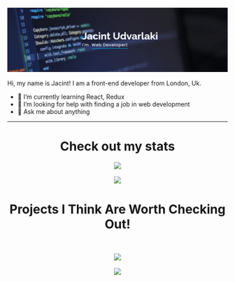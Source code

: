 <p align='center'>
<img src='Header.png'>
</p>

<!-- # Hi there 👋 -->

<p>
Hi, my name is Jacint! I am a front-end developer from London, Uk.

- 🌱 I’m currently learning React, Redux
- 🤔 I’m looking for help with finding a job in web development
- 💬 Ask me about anything
</p>

---

<!-- ## Check out my stats -->
<h1 align='center'>Check out my stats</h1>

<!-- https://github.com/anuraghazra/github-readme-stats -->
<p align='center'>
    <a href='https://github.com/Mrjacint'>
        <img width='48%' src='https://github-readme-stats.vercel.app/api/top-langs/?username=Mrjacint&theme=algolia&layout=compact'>
    </a>
</p>
<p align='center'>
    <a href='https://github.com/Mrjacint'>
        <img width='48%' src='https://github-readme-stats.vercel.app/api?username=Mrjacint&theme=algolia&show_icons=true&count_private=true'>
    </a>
</p>

<!-- ## Projects I Think Are Worth Checking Out! -->
<h1 align='center'>Projects I Think Are Worth Checking Out!</h1>

<br/>

<!-- --- -->
<p align='center'>
    <a href='https://github.com/Mrjacint/jacint-portfolio'>
        <img width='48%' src='https://github-readme-stats.vercel.app/api/pin/?username=Mrjacint&repo=jacint-portfolio&theme=algolia' />
    </a>
</p>
<p align='center'>
    <a href='https://github.com/Mrjacint/kanban-board'>
        <img width='48%' src='https://github-readme-stats.vercel.app/api/pin/?username=Mrjacint&repo=kanban-board&theme=algolia' />
    </a>
</p>

<!--
**Mrjacint/Mrjacint** is a ✨ _special_ ✨ repository because its `README.md` (this file) appears on your GitHub profile.

Here are some ideas to get you started:

- 🔭 I’m currently working on ...
- 🌱 I’m currently learning ...
- 👯 I’m looking to collaborate on ...
- 🤔 I’m looking for help with ...
- 💬 Ask me about ...
- 📫 How to reach me: ...
- 😄 Pronouns: ...
- ⚡ Fun fact: ...
  -->
